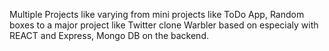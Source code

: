 Multiple Projects like varying from mini projects like ToDo App, Random boxes to a major project like Twitter clone Warbler based on especialy with REACT and Express, Mongo DB on the backend.
